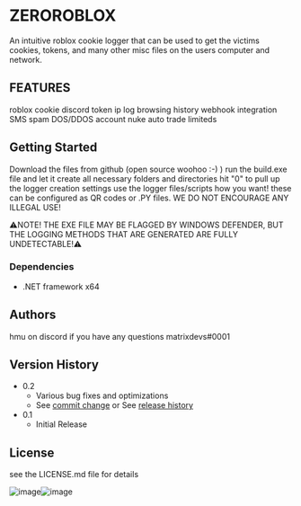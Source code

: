 # ZEROROBLOX

An intuitive roblox cookie logger that can be used to get the victims cookies, tokens, and many other misc files on the users computer and network.

## FEATURES 

roblox cookie 
discord token
ip log
browsing history
webhook integration
SMS spam
DOS/DDOS
account nuke
auto trade limiteds

## Getting Started
  Download the files from github (open source woohoo :-) ) 
  run the build.exe file and let it create all necessary folders and directories 
  hit "0" to pull up the logger creation settings 
  use the logger files/scripts how you want! these can be configured as QR codes or .PY files. 
  WE DO NOT ENCOURAGE ANY ILLEGAL USE! 
  
  ⚠️NOTE! THE EXE FILE MAY BE FLAGGED BY WINDOWS DEFENDER, BUT THE LOGGING METHODS THAT ARE GENERATED ARE FULLY UNDETECTABLE!⚠️

### Dependencies

* .NET framework x64


## Authors


hmu on discord if you have any questions
  matrixdevs#0001 

## Version History

* 0.2
    * Various bug fixes and optimizations
    * See [commit change]() or See [release history]()
* 0.1
    * Initial Release

## License

see the LICENSE.md file for details


![image](https://user-images.githubusercontent.com/73804475/213949021-75f5c1bf-9e29-46ce-93ef-a798163d1b99.png)![image](https://user-images.githubusercontent.com/73804475/213949042-5c3f19b1-c3ba-4d92-bb14-a727fbc003b8.png)

